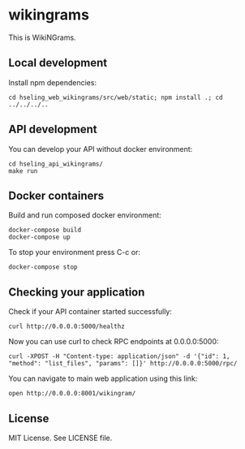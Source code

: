 # wikingrams

This is WikiNGrams.

## Local development

Install npm dependencies:

    cd hseling_web_wikingrams/src/web/static; npm install .; cd ../../../..

## API development

You can develop your API without docker environment:

    cd hseling_api_wikingrams/
    make run

## Docker containers

Build and run composed docker environment:

    docker-compose build
    docker-compose up
    
To stop your environment press C-c or:

    docker-compose stop

## Checking your application

Check if your API container started successfully:

    curl http://0.0.0.0:5000/healthz

Now you can use curl to check RPC endpoints at 0.0.0.0:5000:

    curl -XPOST -H "Content-type: application/json" -d '{"id": 1, "method": "list_files", "params": []}' http://0.0.0.0:5000/rpc/

You can navigate to main web application using this link:

    open http://0.0.0.0:8001/wikingram/

## License

MIT License. See LICENSE file.
